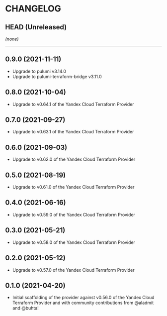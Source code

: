 CHANGELOG
=========

## HEAD (Unreleased)
_(none)_

---

## 0.9.0 (2021-11-11)
* Upgrade to pulumi v3.14.0
* Upgrade to pulumi-terraform-bridge v3.11.0

## 0.8.0 (2021-10-04)
* Upgrade to v0.64.1 of the Yandex Cloud Terraform Provider

## 0.7.0 (2021-09-27)
* Upgrade to v0.63.1 of the Yandex Cloud Terraform Provider

## 0.6.0 (2021-09-03)
* Upgrade to v0.62.0 of the Yandex Cloud Terraform Provider

## 0.5.0 (2021-08-19)
* Upgrade to v0.61.0 of the Yandex Cloud Terraform Provider

## 0.4.0 (2021-06-16)
* Upgrade to v0.59.0 of the Yandex Cloud Terraform Provider

## 0.3.0 (2021-05-21)
* Upgrade to v0.58.0 of the Yandex Cloud Terraform Provider

## 0.2.0 (2021-05-12)
* Upgrade to v0.57.0 of the Yandex Cloud Terraform Provider

## 0.1.0 (2021-04-20)
* Initial scaffolding of the provider against v0.56.0 of the Yandex Cloud Terraform Provider and with community
  contributions from @aladmit and @buhta!
